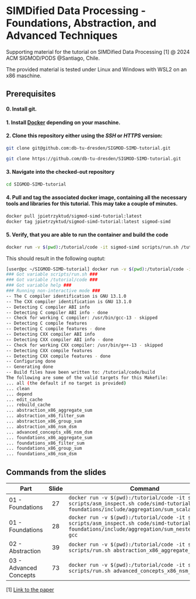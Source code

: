 # SIMDified Data Processing - <br>Foundations, Abstraction, and Advanced Techniques

Supporting material for the tutorial on SIMDified Data Processing [1] @ 2024 ACM SIGMOD/PODS @Santiago, Chile.


The provided material is tested under Linux and Windows with WSL2 on an x86 maschine. 


## Prerequisites

#### 0. Install git.
#### 1. Install [Docker](https://docs.docker.com/engine/install/) depending on your maschine. 
#### 2. Clone this repository either using the _SSH_ or _HTTPS_ version:
```bash
git clone git@github.com:db-tu-dresden/SIGMOD-SIMD-tutorial.git
```
```bash
git clone https://github.com/db-tu-dresden/SIGMOD-SIMD-tutorial.git
```
#### 3. Navigate into the checked-out repository
```bash
cd SIGMOD-SIMD-tutorial
```
#### 4. Pull and tag the associated docker image, containing all the necessary tools and libraries for this tutorial. This may take a couple of minutes.
```bash
docker pull jpietrzyktud/sigmod-simd-tutorial:latest
docker tag jpietrzyktud/sigmod-simd-tutorial:latest sigmod-simd
```
#### 5. Verify, that you are able to run the container and build the code
```bash
docker run -v $(pwd):/tutorial/code -it sigmod-simd scripts/run.sh /tutorial/code help
```
This should result in the following ouptut:
```bash
[user@pc ~/SIGMOD-SIMD-tutorial] docker run -v $(pwd):/tutorial/code -it sigmod-simd scripts/run.sh /tutorial/code help
### Got variable scripts/run.sh ###
### Got variable /tutorial/code ###
### Got variable help ###
### Running non-interactive mode ###
-- The C compiler identification is GNU 13.1.0
-- The CXX compiler identification is GNU 13.1.0
-- Detecting C compiler ABI info
-- Detecting C compiler ABI info - done
-- Check for working C compiler: /usr/bin/gcc-13 - skipped
-- Detecting C compile features
-- Detecting C compile features - done
-- Detecting CXX compiler ABI info
-- Detecting CXX compiler ABI info - done
-- Check for working CXX compiler: /usr/bin/g++-13 - skipped
-- Detecting CXX compile features
-- Detecting CXX compile features - done
-- Configuring done
-- Generating done
-- Build files have been written to: /tutorial/code/build
The following are some of the valid targets for this Makefile:
... all (the default if no target is provided)
... clean
... depend
... edit_cache
... rebuild_cache
... abstraction_x86_aggregate_sum
... abstraction_x86_filter_sum
... abstraction_x86_group_sum
... abstraction_x86_nsm_dsm
... advanced_concepts_x86_nsm_dsm
... foundations_x86_aggregate_sum
... foundations_x86_filter_sum
... foundations_x86_group_sum
... foundations_x86_nsm_dsm
```


## Commands from the slides

| Part                   |   Slide   | Command       |
|------------------------|:---------:|---------------|
| 01 - Foundations       |     27    |```docker run -v $(pwd):/tutorial/code -it sigmod-simd scripts/asm_inspect.sh code/simd-tutorial/01-foundations/include/aggregation/sum_scalar.hpp gcc```|
| 01 - Foundations       |     28    |```docker run -v $(pwd):/tutorial/code -it sigmod-simd scripts/asm_inspect.sh code/simd-tutorial/01-foundations/include/aggregation/sum_nested_loop.hpp gcc```|
| 02 - Abstraction       |     39    |```docker run -v $(pwd):/tutorial/code -it sigmod-simd scripts/run.sh abstraction_x86_aggregate_sum```|
| 03 - Advanced Concepts |     73    |```docker run -v $(pwd):/tutorial/code -it sigmod-simd scripts/run.sh advanced_concepts_x86_nsm_dsm```|



[1] [Link to the paper](https://doi.org/10.1145/3626246.3654694)